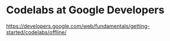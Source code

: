 # Codelabs at Google Developers

https://developers.google.com/web/fundamentals/getting-started/codelabs/offline/